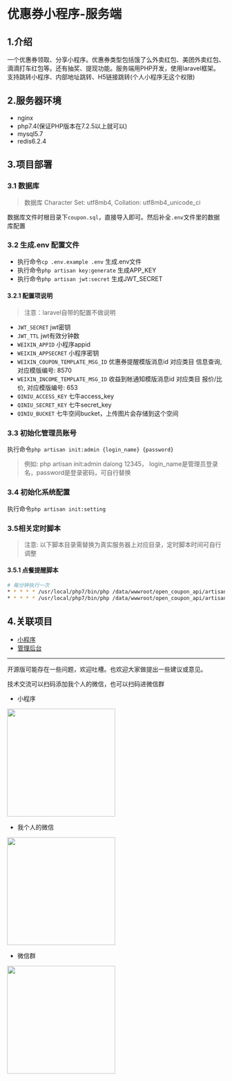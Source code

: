 # 优惠券小程序-服务端
## 1.介绍
一个优惠券领取、分享小程序。优惠券类型包括饿了么外卖红包、美团外卖红包、滴滴打车红包等。还有抽奖、提现功能。服务端用PHP开发，使用laravel框架。支持跳转小程序、内部地址跳转、H5链接跳转(个人小程序无这个权限)
## 2.服务器环境
- nginx
- php7.4(保证PHP版本在7.2.5以上就可以)
- mysql5.7
- redis6.2.4
## 3.项目部署
### 3.1 数据库
> 数据库 Character Set: utf8mb4, Collation: utf8mb4_unicode_ci

数据库文件时根目录下`coupon.sql`，直接导入即可。然后补全`.env`文件里的数据库配置

### 3.2 生成.env 配置文件
- 执行命令`cp .env.example .env` 生成.env文件
- 执行命令`php artisan key:generate` 生成APP_KEY
- 执行命令`php artisan jwt:secret` 生成JWT_SECRET

#### 3.2.1 配置项说明
> 注意：laravel自带的配置不做说明
- `JWT_SECRET` jwt密钥
- `JWT_TTL` jwt有效分钟数
- `WEIXIN_APPID` 小程序appid
- `WEIXIN_APPSECRET` 小程序密钥
- `WEIXIN_COUPON_TEMPLATE_MSG_ID` 优惠券提醒模版消息id 对应类目 信息查询, 对应模版编号: 8570
- `WEIXIN_INCOME_TEMPLATE_MSG_ID` 收益到帐通知模版消息id 对应类目 报价/比价, 对应模版编号: 653
- `QINIU_ACCESS_KEY` 七牛access_key
- `QINIU_SECRET_KEY` 七牛secret_key
- `QINIU_BUCKET` 七牛空间bucket，上传图片会存储到这个空间

### 3.3 初始化管理员账号
执行命令`php artisan init:admin {login_name} {password}`
> 例如: php artisan init:admin dalong 12345， login_name是管理员登录名，password是登录密码，可自行替换
### 3.4 初始化系统配置
执行命令`php artisan init:setting`

### 3.5相关定时脚本
> 注意: 以下脚本目录需替换为真实服务器上对应目录，定时脚本时间可自行调整
#### 3.5.1 点餐提醒脚本
```sh
# 每分钟执行一次
* * * * * /usr/local/php7/bin/php /data/wwwroot/open_coupon_api/artisan dinner:notice clock1
* * * * * /usr/local/php7/bin/php /data/wwwroot/open_coupon_api/artisan dinner:notice clock2
```
## 4.关联项目
- [小程序](https://github.com/lxr9161/os-coupon-miniprogram)
- [管理后台](https://github.com/lxr9161/os-coupon-admin)

-----
开源版可能存在一些问题，欢迎吐槽。也欢迎大家做提出一些建议或意见。

技术交流可以扫码添加我个人的微信，也可以扫码进微信群
- 小程序
<div>
  <img src="https://user-images.githubusercontent.com/13703050/159318610-6ba05803-4930-4098-9266-384bc27b7285.jpg" width="250"/>
</div>

- 我个人的微信
<div>
  <img src="https://user-images.githubusercontent.com/13703050/155838542-d63fefb9-7f1a-4e46-a47c-745cbff62c36.JPG" width="250"/>
</div>

- 微信群
<div>
   <img src="https://user-images.githubusercontent.com/13703050/159154826-834f55e3-c886-4b37-812f-5ae0ce249f57.JPG" width="250"/>
</div>

